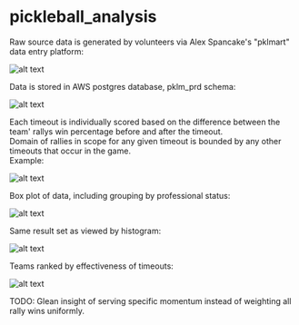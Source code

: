 # pickleball_analysis
  
Raw source data is generated by volunteers via Alex Spancake's "pklmart" data entry platform:<br>

![alt text](https://github.com/conner-mcnicholas/pickleball_analysis/blob/main/imgs/pklmart_data_entry.png?raw=true)<br>

Data is stored in AWS  postgres database, pklm_prd schema:<br>

![alt text](https://github.com/conner-mcnicholas/pickleball_analysis/blob/main/imgs/schema_rels.png?raw=true)<br>

Each timeout is individually scored based on the difference between the team' rallys win percentage before and after the timeout.<br>
Domain of rallies in scope for any given timeout is bounded by any other timeouts that occur in the game.<br>
Example:<br>

![alt text](https://github.com/conner-mcnicholas/pickleball_analysis/blob/main/imgs/example_calc.png?raw=true)<br>

Box plot of data, including grouping by professional status:<br>

![alt text](https://github.com/conner-mcnicholas/pickleball_analysis/blob/main/imgs/split_boxplot.png?raw=true)<br>

Same result set as viewed by histogram:<br>

![alt text](https://github.com/conner-mcnicholas/pickleball_analysis/blob/main/imgs/split_histo.png?raw=true)<br>

Teams ranked by effectiveness of timeouts:<br>

![alt text](https://github.com/conner-mcnicholas/pickleball_analysis/blob/main/imgs/teams_timeouts_ranked.png?raw=true)<br>

TODO: Glean insight of serving specific momentum instead of weighting all rally wins uniformly.
